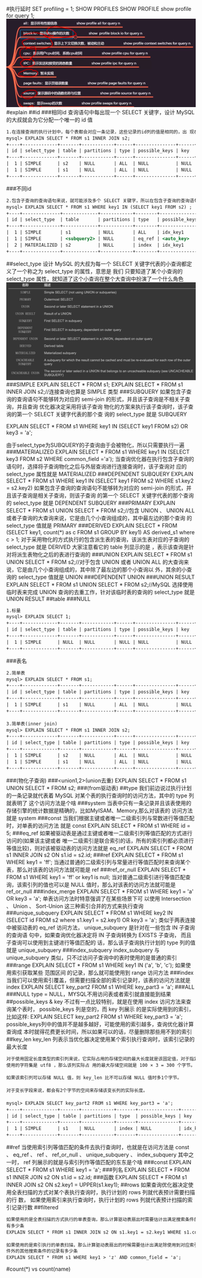 #执行延时
SET profiling = 1;
SHOW PROFILES
SHOW PROFILE
show profile for query 1;
![](.z_3_mysql_优化体系_性能分析_images/1eac9e9d.png)
#explain
[](https://dev.mysql.com/doc/refman/8.0/en/explain-output.html)
##id
###相同id
查询语句中每出现一个 SELECT 关键字，设计 MySQL 的大叔就会为它分配一个唯一的 id 值
```asp
1.在连接查询的执行计划中，每个表都会对应一条记录，这些记录的id列的值是相同的，出 现在前边的表表示驱动表，出现在后边的表表示被驱动表
mysql> EXPLAIN SELECT * FROM s1 INNER JOIN s2;
+----+-------------+-------+------------+------+---------------+------+---------+------+-------+----------+---------------------------------------+
| id | select_type | table | partitions | type | possible_keys | key  | key_len | ref  | rows  | filtered | Extra                                 |
+----+-------------+-------+------------+------+---------------+------+---------+------+-------+----------+---------------------------------------+
|  1 | SIMPLE      | s2    | NULL       | ALL  | NULL          | NULL | NULL    | NULL |  9333 |   100.00 | NULL                                  |
|  1 | SIMPLE      | s1    | NULL       | ALL  | NULL          | NULL | NULL    | NULL | 18128 |   100.00 | Using join buffer (Block Nested Loop) |
+----+-------------+-------+------------+------+---------------+------+---------+------+-------+----------+---------------------------------------+
```
###不同id
```asp
2.包含子查询的查询语句来说，就可能涉及多个 SELECT 关键字，所以在包含子查询的查询语句的执行计划 中，每个 SELECT 关键字都会对应一个唯一的 id 值
mysql> EXPLAIN SELECT * FROM s1 WHERE key1 IN (SELECT key1 FROM s2) ;
+----+--------------+-------------+------------+--------+---------------+------------+---------+----------------+-------+----------+-------------+
| id | select_type  | table       | partitions | type   | possible_keys | key        | key_len | ref            | rows  | filtered | Extra       |
+----+--------------+-------------+------------+--------+---------------+------------+---------+----------------+-------+----------+-------------+
|  1 | SIMPLE       | s1          | NULL       | ALL    | idx_key1      | NULL       | NULL    | NULL           | 18128 |   100.00 | Using where |
|  1 | SIMPLE       | <subquery2> | NULL       | eq_ref | <auto_key>    | <auto_key> | 303     | sakila.s1.key1 |     1 |   100.00 | NULL        |
|  2 | MATERIALIZED | s2          | NULL       | index  | idx_key1      | idx_key1   | 303     | NULL           |  9333 |   100.00 | Using index |
+----+--------------+-------------+------------+--------+---------------+------------+---------+----------------+-------+----------+-------------+
```
##select_type
设计 MySQL 的大叔为每一个 SELECT 关键字代表的小查询都定义了一个称之为 select_type 的属性，意思是
我们 只要知道了某个小查询的 select_type 属性，就知道了这个小查询在整个大查询中扮演了一个什么角色
![](.z_3_mysql_查询优化_00_explain_profile_性能分析_count_joinbuffer_images/edfc9689.png)
###SIMPLE
EXPLAIN SELECT * FROM s1;
EXPLAIN SELECT * FROM s1 INNER JOIN s2;//连接查询也算是 SIMPLE 类型
###SUBQUERY
如果包含子查询的查询语句不能够转为对应的 semi-join 的形式，并且该子查询是不相关子查询，并且查询 优化器决定采用将该子查询
物化的方案来执行该子查询时，该子查询的第一个 SELECT 关键字代表的那个查 询的 select_type 就是 SUBQUERY 

EXPLAIN SELECT * FROM s1 WHERE key1 IN (SELECT key1 FROM s2) OR key3 = 'a';

由于select_type为SUBQUERY的子查询由于会被物化，所以只需要执行一遍
###MATERIALIZED
EXPLAIN SELECT * FROM s1 WHERE key1 IN (SELECT key3 FROM s2 WHERE common_field ='a');
当查询优化器在执行包含子查询的语句时，选择将子查询物化之后与外层查询进行连接查询时，该子查询对 应的 select_type 属性就是 MATERIALIZED 
###DEPENDENT SUBQUERY
EXPLAIN SELECT * FROM s1 WHERE key1 IN (SELECT key1 FROM s2 WHERE s1.key2 = s2.key2)
如果包含子查询的查询语句不能够转为对应的 semi-join 的形式，并且该子查询是相关子查询，则该子查询
的第一个 SELECT 关键字代表的那个查询的 select_type 就是 DEPENDENT SUBQUERY
###PRIMARY
EXPLAIN SELECT * FROM s1 UNION SELECT * FROM s2;//包含 UNION 、 UNION ALL 或者子查询的大查询来说，它是由几个小查询组成的，其中最左边的那个查询 的 select_type 值就是 PRIMARY
###DERIVED
EXPLAIN SELECT * FROM (SELECT key1, count(*) as c FROM s1 GROUP BY key1) AS derived_s1 where c > 1;
对于采用物化的方式执行的包含派生表的查询，该派生表对应的子查询的 select_type 就是 DERIVED
大家注意看它的 table 列显示的是
<derived2> ，表示该查询是针对将派生表物化之后的表进行查询的
###UNION
EXPLAIN SELECT * FROM s1  UNION SELECT * FROM s2;//对于包含 UNION 或者 UNION ALL 的大查询来说，它是由几个小查询组成的，其中除了最左边的那个小查询以 外，其余的小查询的 select_type 值就是 UNION 
###DEPENDENT UNION
###UNION RESULT
EXPLAIN SELECT * FROM s1  UNION SELECT * FROM s2;//MySQL 选择使用临时表来完成 UNION 查询的去重工作，针对该临时表的查询的 select_type 就是 UNION RESULT 
##table
###NULL
```asp
1.标量
mysql> EXPLAIN SELECT 1;
+----+-------------+-------+------------+------+---------------+------+---------+------+------+----------+----------------+
| id | select_type | table | partitions | type | possible_keys | key  | key_len | ref  | rows | filtered | Extra          |
+----+-------------+-------+------------+------+---------------+------+---------+------+------+----------+----------------+
|  1 | SIMPLE      | NULL  | NULL       | NULL | NULL          | NULL | NULL    | NULL | NULL |     NULL | No tables used |
+----+-------------+-------+------------+------+---------------+------+---------+------+------+----------+----------------+
```
###表名
```asp
2.简单表
mysql> EXPLAIN SELECT * FROM s1;
+----+-------------+-------+------------+------+---------------+------+---------+------+-------+----------+-------+
| id | select_type | table | partitions | type | possible_keys | key  | key_len | ref  | rows  | filtered | Extra |
+----+-------------+-------+------------+------+---------------+------+---------+------+-------+----------+-------+
|  1 | SIMPLE      | s1    | NULL       | ALL  | NULL          | NULL | NULL    | NULL | 18128 |   100.00 | NULL  |
+----+-------------+-------+------------+------+---------------+------+---------+------+-------+----------+-------+

3.简单表(inner join)
mysql> EXPLAIN SELECT * FROM s1 INNER JOIN s2;
+----+-------------+-------+------------+------+---------------+------+---------+------+-------+----------+---------------------------------------+
| id | select_type | table | partitions | type | possible_keys | key  | key_len | ref  | rows  | filtered | Extra                                 |
+----+-------------+-------+------------+------+---------------+------+---------+------+-------+----------+---------------------------------------+
|  1 | SIMPLE      | s2    | NULL       | ALL  | NULL          | NULL | NULL    | NULL |  9333 |   100.00 | NULL                                  |
|  1 | SIMPLE      | s1    | NULL       | ALL  | NULL          | NULL | NULL    | NULL | 18128 |   100.00 | Using join buffer (Block Nested Loop) |
+----+-------------+-------+------------+------+---------------+------+---------+------+-------+----------+---------------------------------------+
```
###<subquery2>(物化子查询)
###<union1,2>(union去重)
EXPLAIN SELECT * FROM s1  UNION SELECT * FROM s2;
###<derived2>(from驱动表)
##type
我们前边说过执行计划的一条记录就代表着 MySQL 对某个表的执行查询时的访问方法，其中的 type 列就表明了 这个访问方法是个啥
###system
当表中只有一条记录并且该表使用的存储引擎的统计数据是精确的，比如MyISAM、Memory,那么对该表的 访问方法就是 system 
###const
当我们根据主键或者唯一二级索引列与常数进行等值匹配时，对单表的访问方法 就是 const
EXPLAIN SELECT * FROM s1 WHERE id = 5;
###eq_ref
如果被驱动表是通过主键或者唯一二级索引列等值匹配的方式进行访问的(如果该主键或者
唯一二级索引是联合索引的话，所有的索引列都必须进行等值比较)，则对该被驱动表的访问方法就是
eq_ref 
EXPLAIN SELECT * FROM s1 INNER JOIN s2 ON s1.id = s2.id;
###ref
EXPLAIN SELECT * FROM s1 WHERE key1 = 'ff';
当通过普通的二级索引列与常量进行等值匹配时来查询某个表，那么对该表的访问方法就可能是 ref
###ref_or_null
EXPLAIN SELECT * FROM s1 WHERE key1 = 'ff' or key1 is null;
当对普通二级索引进行等值匹配查询，该索引列的值也可以是 NULL 值时，那么对该表的访问方法就可能是 ref_or_null 
###index_merge
EXPLAIN SELECT * FROM s1 WHERE key1 = 'a' OR key3 = 'a';
单表访问方法时特意强调了在某些场景下可 以使用 Intersection 、 Union 、 Sort-Union 这三种索引合并的方式来执行查询
###unique_subquery
EXPLAIN SELECT * FROM s1 WHERE key2 IN (SELECT id FROM s2 where s1.key1 = s2.key1) OR key3 = 'a';
类似于两表连接中被驱动表的 eq_ref 访问方法， unique_subquery 是针对在一些包含 IN 子查询的查询语 句中，如果查询优化器决定将 IN 子查询转换为 EXISTS 子查询，
而且子查询可以使用到主键进行等值匹配的 话，那么该子查询执行计划的 type 列的值就是 unique_subquery 
###index_subquery
index_subquery 与 unique_subquery 类似，只不过访问子查询中的表时使用的是普通的索引
###range
EXPLAIN SELECT * FROM s1 WHERE key1 IN ('a', 'b', 'c');
如果使用索引获取某些 范围区间 的记录，那么就可能使用到 range 访问方法
###index
当我们可以使用索引覆盖，但需要扫描全部的索引记录时，该表的访问方法就是 index 
EXPLAIN SELECT key_part2 FROM s1 WHERE key_part3 = 'a';
###ALL
###NULL
type = NULL，MYSQL不用访问表或者索引就直接能到结果
##possible_keys & key
不过有一点比较特别，就是在使用 index 访问方法来查询某个表时， possible_keys 列是空的，而 key 列展示
的是实际使用到的索引，比如这样:
EXPLAIN SELECT key_part2 FROM s1 WHERE key_part3 = 'a';
possible_keys列中的值并不是越多越好，可能使用的索引越多，查询优化器计算查询成 本时就得花费更长时间，所以如果可以的话，尽量删除那些用不到的索引
##key_len
key_len 列表示当优化器决定使用某个索引执行查询时，该索引记录的最大长度
```asp
对于使用固定长度类型的索引列来说，它实际占用的存储空间的最大长度就是该固定值，对于指定字符集的 变长类型的索引列来说，比如某个索引列的类型是 VARCHAR(100) ，
使用的字符集是 utf8 ，那么该列实际占 用的最大存储空间就是 100 × 3 = 300 个字节。

如果该索引列可以存储 NULL 值，则 key_len 比不可以存储 NULL 值时多1个字节。 

对于变长字段来说，都会有2个字节的空间来存储该变长列的实际长度。

mysql> EXPLAIN SELECT key_part2 FROM s1 WHERE key_part3 = 'a';
+----+-------------+-------+------------+-------+---------------+--------------+---------+------+-------+----------+--------------------------+
| id | select_type | table | partitions | type  | possible_keys | key          | key_len | ref  | rows  | filtered | Extra                    |
+----+-------------+-------+------------+-------+---------------+--------------+---------+------+-------+----------+--------------------------+
|  1 | SIMPLE      | s1    | NULL       | index | NULL          | idx_key_part | 909     | NULL | 18128 |    10.00 | Using where; Using index |
+----+-------------+-------+------------+-------+---------------+--------------+---------+------+-------+----------+--------------------------+
```
##ref
当使用索引列等值匹配的条件去执行查询时，也就是在访问方法是 const 、 eq_ref 、 ref 、 ref_or_null 、 unique_subquery 、 index_subquery 其中之一时， 
ref 列展示的就是与索引列作等值匹配的东东是个啥
###const
EXPLAIN SELECT * FROM s1 WHERE key1 = 'a';
###列名
EXPLAIN SELECT * FROM s1 INNER JOIN s2 ON s1.id = s2.id;
###函数
EXPLAIN SELECT * FROM s1 INNER JOIN s2 ON s2.key1 = UPPER(s1.key1);
##rows
如果查询优化器决定使用全表扫描的方式对某个表执行查询时，执行计划的 rows 列就代表预计需要扫描的行 数，
如果使用索引来执行查询时，执行计划的 rows 列就代表预计扫描的索引记录行数
##filtered
```asp
如果使用的是全表扫描的方式执行的单表查询，那么计算驱动表扇出时需要估计出满足搜索条件的记录到底
有多少条
EXPLAIN SELECT * FROM s1 INNER JOIN s2 ON s1.key1 = s2.key1 WHERE s1.common_field ='a';

如果使用的是索引执行的单表扫描，那么计算驱动表扇出的时候需要估计出满足除使用到对应索引的搜索条
件外的其他搜索条件的记录有多少条
EXPLAIN SELECT * FROM s1 WHERE key1 > 'z' AND common_field = 'a';
```
#count(*) vs count(name)
